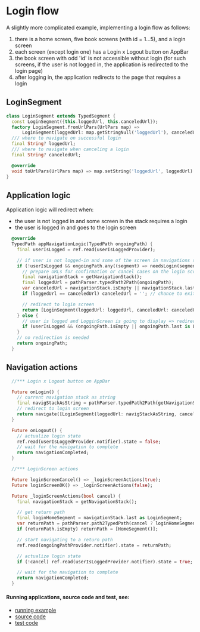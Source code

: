# Login flow

A slightly more complicated example, implementing a login flow as follows:

1. there is a home screen, five book screens (with id = 1...5), and a login screen
2. each screen (except login one) has a Login x Logout button on AppBar
3. the book screen with odd 'id' is not accessible without login (for such screens, if the user is not logged in, the application is redirected to the login page)
4. after logging in, the application redirects to the page that requires a login

## LoginSegment

```dart
class LoginSegment extends TypedSegment {
  const LoginSegment({this.loggedUrl, this.canceledUrl});
  factory LoginSegment.fromUrlPars(UrlPars map) =>
      LoginSegment(loggedUrl: map.getStringNull('loggedUrl'), canceledUrl: map.getStringNull('canceledUrl'));
  /// where to navigate on successful login
  final String? loggedUrl;
  /// where to navigate when canceling a login
  final String? canceledUrl;

  @override
  void toUrlPars(UrlPars map) => map.setString('loggedUrl', loggedUrl)..setString('canceledUrl', canceledUrl);
}
```

## Application logic

Application logic will redirect when:
- the user is not logged in and some screen in the stack requires a login
- the user is logged in and goes to the login screen

```dart
  @override
  TypedPath appNavigationLogic(TypedPath ongoingPath) {
    final userIsLogged = ref.read(userIsLoggedProvider);

    // if user is not logged-in and some of the screen in navigations stack needs login => redirect to LoginScreen
    if (!userIsLogged && ongoingPath.any((segment) => needsLogin(segment))) {
      // prepare URLs for confirmation or cancel cases on the login screen
      final navigationStack = getNavigationStack();
      final loggedUrl = pathParser.typedPath2Path(ongoingPath);
      var canceledUrl = navigationStack.isEmpty || navigationStack.last is LoginSegment ? '' : pathParser.typedPath2Path(navigationStack);
      if (loggedUrl == canceledUrl) canceledUrl = ''; // chance to exit login loop

      // redirect to login screen
      return [LoginSegment(loggedUrl: loggedUrl, canceledUrl: canceledUrl)];
    } else {
      // user is logged and LogginScreen is going to display => redirect to HomeScreen
      if (userIsLogged && (ongoingPath.isEmpty || ongoingPath.last is LoginSegment)) return [HomeSegment()];
    }
    // no redirection is needed
    return ongoingPath;
  }
```

## Navigation actions

```dart
  //*** Login x Logout button on AppBar

  Future onLogin() {
    // current navigation stack as string
    final navigStackAsString = pathParser.typedPath2Path(getNavigationStack());
    // redirect to login screen
    return navigate([LoginSegment(loggedUrl: navigStackAsString, canceledUrl: navigStackAsString)]);
  }

  Future onLogout() {
    // actualize login state
    ref.read(userIsLoggedProvider.notifier).state = false;
    // wait for the navigation to complete
    return navigationCompleted;
  }

  //*** LoginScreen actions

  Future loginScreenCancel() => _loginScreenActions(true);
  Future loginScreenOK() => _loginScreenActions(false);

  Future _loginScreenActions(bool cancel) {
    final navigationStack = getNavigationStack();

    // get return path
    final loginHomeSegment = navigationStack.last as LoginSegment;
    var returnPath = pathParser.path2TypedPath(cancel ? loginHomeSegment.canceledUrl : loginHomeSegment.loggedUrl);
    if (returnPath.isEmpty) returnPath = [HomeSegment()];

    // start navigating to a return path
    ref.read(ongoingPathProvider.notifier).state = returnPath;

    // actualize login state
    if (!cancel) ref.read(userIsLoggedProvider.notifier).state = true;

    // wait for the navigation to complete
    return navigationCompleted;
  }
```

#### Running applications, source code and test, see:

- [running example](https://pavelpz.github.io/doc_login_flow/)
- [source code](https://github.com/PavelPZ/riverpod_navigator/blob/main/examples/doc/lib/login_flow.dart)
- [test code](https://github.com/PavelPZ/riverpod_navigator/blob/main/examples/doc/test/login_flow_test.dart)
